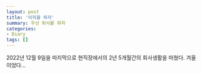 ```yaml
---
layout: post
title: '이직을 하자'
summary: 우선 퇴사를 하자
categories:
- Diary
tags: []
---
```


2022년 12월 9일을 마지막으로 현직장에서의 2년 5개월간의 회사생활을 마쳤다.
겨울이었다...
